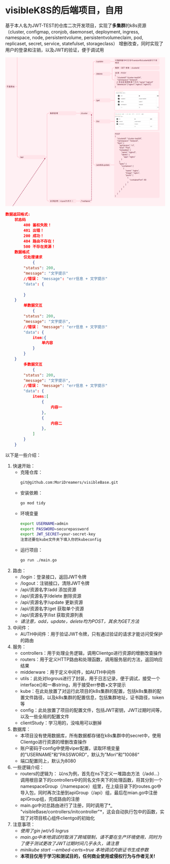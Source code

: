 # visibleK8S的后端项目，自用
基于本人名为JWT-TEST的仓库二次开发项目，实现了**多集群**的k8s资源
（cluster, configmap, cronjob, daemonset, deployment, ingress, namespace, node, persistentvolume, persistentvolumeclaim, pod, replicaset, secret, service, statefulset, storageclass）
增删改查，同时实现了用户的登录和注销，以及JWT的验证，便于调试用

![数据交互格式](./example/design.png)
```json
数据返回格式:
    状态码
        400 鉴权失败！
        401 出错！
        200 成功！
        404 路由不存在！
        500 不存在资源！
    数据格式
        仅处理请求
            {
        "status": 200,
        "message": "文字提示"
        //错误： "message": "err信息 + 文字提示"
        "data": {
            
        }
    }
        单数据交互
            {
        "status": 200,
        "message": "文字提示",
        //错误： "message": "err信息 + 文字提示"
        "data": {
            item:{
                单内容
            }
        }
    }
        多数据交互
            {
        "status": 200,
        "message": "文字提示",
        //错误： "message": "err信息 + 文字提示"
        "data": {
            items:[
                {
                    内容一
                },
                {
                    内容二
                },
            ]
        }
    }
```

以下是一些介绍：
1. 快速开始：
   - 克隆仓库：
     ```bash
     git@github.com:MoriDreamers/visibleBase.git
   - 安装依赖：
     ```bash
     go mod tidy
   - 环境变量
     ```bash
     export USERNAME=admin
     export PASSWORD=securepassword
     export JWT_SECRET=your-secret-key
     注意还要在kube文件夹下填入你的kubeconfig
   - 运行项目：
     ```bash
     go run ./main.go
2. 路由：
   - /login：登录接口，返回JWT令牌
   - /logout：注销接口，清除JWT令牌
   - /api/资源名字/add 添加资源
   - /api/资源名字/delete 删除资源
   - /api/资源名字/update 更新资源
   - /api/资源名字/get 获取单个资源
   - /api/资源名字/list 获取资源列表
   - *请注意，add，update，delete均为POST，其余为GET方法*
3. 中间件：
   - AUTH中间件：用于验证JWT令牌，只有通过验证的请求才能访问受保护的路由
4. 服务：
   - controllers：用于处理业务逻辑，调用Clientgo进行资源的增删改查操作
   - routers：用于定义HTTP路由和处理函数，调用服务层的方法，返回响应结果
   - midderware：用于定义中间件，如AUTH中间件 
   - utils：此处对logrous进行了封装，用于日志记录，便于调试，接受一个interface{}和一串string，用于接受err参数+文字提示
   - kube：在此处放置了对运行此项目的k8s集群的配置，包括k8s集群的配置文件路径，以及k8s集群的配置信息，包括集群地址，证书路径，token等
   - config：此处放置了项目的配置文件，包括JWT密钥，JWT过期时间等，以及一些全局的配置文件
   - clientStudy：学习用的，没啥用可以删掉
5. 数据库：
   - 本项目没有使用数据库，所有数据都存储在k8s集群中的secret中，使用Clientgo进行资源的增删改查操作
   - 账户密码于config中使用viper配置，读取环境变量的”USERNAME“和”PASSWORD“，默认为”Mori“和”10086“
   - 端口配置同上，默认为8080
6. 一些逻辑介绍：
    - routers的逻辑为： 以ns为例，首先在ns下定义一堆路由方法（/add...）调用根目录下的controllers中的同名文件夹下的处理函数，将其分到一个namespaceGroup（/namespace）组里，在上级目录下的routes.go中导入包，同时再次注册到apiGroup（/api）组，最后在mian.go中注册apiGroup组，完成路由的注册
    - main.go中对总路由进行了注册，同时调用了*_ "visibleBase/controllers/initcontroller"*，这会自动执行包中的函数，实现了对项目核心组件clientgo的初始化
7. 注意事项：
   - *使用了gin jwt/v5 logrus*
   - *main.go中本地调试时取消了跨域限制，请不要在生产环境使用，同时为了便于测试更改了JWT过期时间几乎永久，请注意*
   - *minikube start --embed-certs=true 本地调试内嵌证书生成参数*
   - **本项目仅用于学习和测试目的，任何商业使用或侵权行为与作者无关!**
